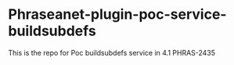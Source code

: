 # Phraseanet-plugin-poc-service-buildsubdefs
This is the repo for Poc buildsubdefs service in 4.1 PHRAS-2435

